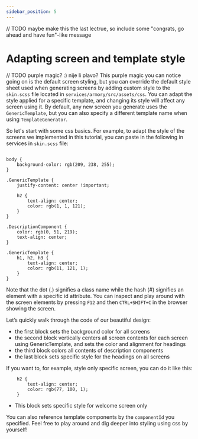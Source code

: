 ```yaml
---
sidebar_position: 5
---
```

// TODO maybe make this the last lectrue, so include some "congrats, go ahead and have fun"-like message
# Adapting screen and template style
// TODO purple magic? :) nije li plavo?
This purple magic you can notice going on is the default screen styling, but you can override the default style sheet used when generating screens by adding custom style to the `skin.scss` file located in `services/armory/src/assets/css`.
You can adapt the style applied for a specific template, and changing its style will affect any screen using it. By default, any new screen you generate uses the `GenericTemplate`, but you can also specify a different template name when using `TemplateGenerator`.

So let's start with some css basics. 
For example, to adapt the style of the screens we implemented in this tutorial, you can paste in the following in services in `skin.scss` file:

```"css title="src/assets/css/skin.scss"

body {
    background-color: rgb(209, 238, 255);
}

.GenericTemplate {
    justify-content: center !important;

    h2 {
        text-align: center;
        color: rgb(1, 1, 121);
    }
}

.DescriptionComponent {
    color: rgb(0, 51, 219);
    text-align: center;
}

.GenericTemplate {
    h1, h2, h3 {
        text-align: center;
        color: rgb(11, 121, 1);
    }
}
```
Note that the dot (.) signifies a class name while the hash (#) signifies an element with a specific id attribute. 
You can inspect and play around with the screen elements by pressing `F12` and then `CTRL+SHIFT+C` in the browser showing the screen.

Let’s quickly walk through the code of our beautiful design:
* the first block sets the background color for all screens
* the second block vertically centers all screen contents for each screen using GenericTemplate, and sets the color and alignment for headings
* the third block colors all contents of description components
* the last block sets specific style for the headings on all screens

If you want to, for example, style only specific screen, you can do it like this:

```div#welcome.GenericTemplate {
    h2 {
        text-align: center;
        color: rgb(77, 100, 1);
    }
```
* This block sets specific style for welcome screen only

You can also reference template components by the `componentId` you specified.
Feel free to play around and dig deeper into styling using css by yourself!